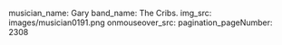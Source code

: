 musician_name: Gary
band_name: The Cribs.
img_src: images/musician0191.png
onmouseover_src: 
pagination_pageNumber: 2308